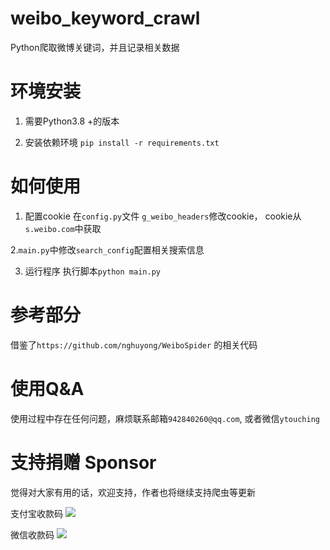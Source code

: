 # weibo_keyword_crawl
Python爬取微博关键词，并且记录相关数据

# 环境安装
1. 需要Python3.8 +的版本

2. 安装依赖环境
```pip install -r requirements.txt```

# 如何使用

1. 配置cookie
在```config.py```文件 ```g_weibo_headers```修改cookie，
cookie从```s.weibo.com```中获取

2.```main.py```中修改```search_config```配置相关搜索信息

3. 运行程序
执行脚本```python main.py```

# 参考部分
借鉴了```https://github.com/nghuyong/WeiboSpider``` 的相关代码

# 使用Q&A
使用过程中存在任何问题，麻烦联系邮箱```942840260@qq.com```,
或者微信```ytouching```

# 支持捐赠 Sponsor
觉得对大家有用的话，欢迎支持，作者也将继续支持爬虫等更新

支付宝收款码
<img src = "https://ytouch-1258011219.cos.ap-nanjing.myqcloud.com/uPic/naicha_zhifu.jpg">

微信收款码
<img src = "https://ytouch-1258011219.cos.ap-nanjing.myqcloud.com/uPic/naicha_weixin.jpg">
